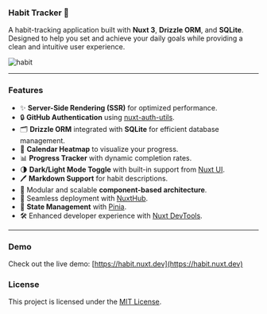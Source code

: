 ### Habit Tracker 🚀

A habit-tracking application built with **Nuxt 3**, **Drizzle ORM**, and **SQLite**. Designed to help you set and achieve your daily goals while providing a clean and intuitive user experience.

![habit](https://github.com/user-attachments/assets/9ee10d49-f289-44af-81b8-213e181d7dbd)

---

### Features

- ✨ **Server-Side Rendering (SSR)** for optimized performance.
- 🔒 **GitHub Authentication** using [nuxt-auth-utils](https://github.com/atinux/nuxt-auth-utils).
- 🗂️ **Drizzle ORM** integrated with **SQLite** for efficient database management.
- 📅 **Calendar Heatmap** to visualize your progress.
- 📊 **Progress Tracker** with dynamic completion rates.
- 🌗 **Dark/Light Mode Toggle** with built-in support from [Nuxt UI](https://ui.nuxt.com).
- 🖊️ **Markdown Support** for habit descriptions.
- 🧩 Modular and scalable **component-based architecture**.
- 🚀 Seamless deployment with [NuxtHub](https://hub.nuxt.com).
- 🔄 **State Management** with [Pinia](https://pinia.vuejs.org).
- 🛠️ Enhanced developer experience with [Nuxt DevTools](https://devtools.nuxt.com).

---

### Demo

Check out the live demo: [https://habit.nuxt.dev](https://habit.nuxt.dev)

### License

This project is licensed under the [MIT License](./LICENSE).
